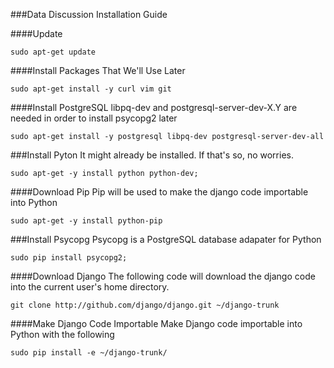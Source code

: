 ###Data Discussion Installation Guide

####Update
```
sudo apt-get update
```

####Install Packages That We'll Use Later
```
sudo apt-get install -y curl vim git
```

####Install PostgreSQL
libpq-dev and postgresql-server-dev-X.Y are needed in order to install psycopg2 later
```
sudo apt-get install -y postgresql libpq-dev postgresql-server-dev-all
```

###Install Pyton
It might already be installed.  If that's so, no worries.
```
sudo apt-get -y install python python-dev;
```

####Download Pip
Pip will be used to make the django code importable into Python
```
sudo apt-get -y install python-pip
```

###Install Psycopg
Psycopg is a PostgreSQL database adapater for Python
```
sudo pip install psycopg2;
```

####Download Django
The following code will download the django code into the current user's home directory. 
```
git clone http://github.com/django/django.git ~/django-trunk
```

####Make Django Code Importable
Make Django code importable into Python with the following
```
sudo pip install -e ~/django-trunk/
```
